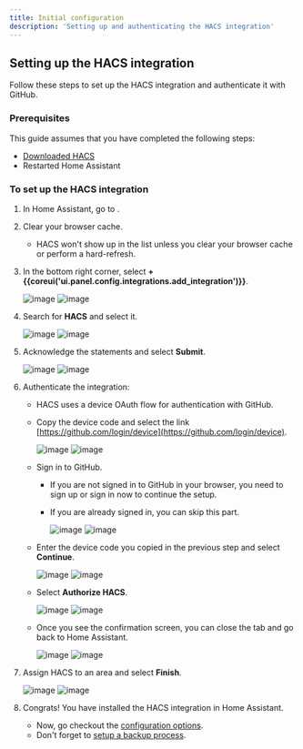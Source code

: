 ```yaml
---
title: Initial configuration
description: 'Setting up and authenticating the HACS integration'
---
```


## Setting up the HACS integration

Follow these steps to set up the HACS integration and authenticate it with GitHub.

### Prerequisites


This guide assumes that you have completed the following steps:

   - [Downloaded HACS](/docs/use/download/prerequisites.md)
   - Restarted Home Assistant

### To set up the HACS integration

1. In Home Assistant, go to <!-- hacs:my integrations title="**{{coreui('panel.config')}}** > **{{coreui('ui.panel.config.dashboard.devices.main')}}**" -->.
2. Clear your browser cache.
    - HACS won't show up in the list unless you clear your browser cache or perform a hard-refresh.

3. In the bottom right corner, select **+ {{coreui('ui.panel.config.integrations.add_integration')}}**.

    ![image](/assets/images/screenshots/core/integrations/light.png#only-light)
    ![image](/assets/images/screenshots/core/integrations/dark.png#only-dark)

4. Search for **HACS** and select it.

    ![image](/assets/images/screenshots/core/select_brand/light.png#only-light)
    ![image](/assets/images/screenshots/core/select_brand/dark.png#only-dark)

5. Acknowledge the statements and select **Submit**.

    ![image](/assets/images/screenshots/core/config_flow/init/light.png#only-light)
    ![image](/assets/images/screenshots/core/config_flow/init/dark.png#only-dark)

6. Authenticate the integration:
    - HACS uses a device OAuth flow for authentication with GitHub.
    - Copy the device code and select the link [https://github.com/login/device](https://github.com/login/device).

        ![image](/assets/images/screenshots/core/config_flow/waiting/light.png#only-light)
        ![image](/assets/images/screenshots/core/config_flow/waiting/dark.png#only-dark)

    - Sign in to GitHub.
        - If you are not signed in to GitHub in your browser, you need to sign up or sign in now to continue the setup.
        - If you are already signed in, you can skip this part.

            ![image](/assets/images/screenshots/github/signin/light.png#only-light)
            ![image](/assets/images/screenshots/github/signin/dark.png#only-dark)

    - Enter the device code you copied in the previous step and select **Continue**.

        ![image](/assets/images/screenshots/github/enter_code/light.png#only-light)
        ![image](/assets/images/screenshots/github/enter_code/dark.png#only-dark)

    - Select **Authorize HACS**.

        ![image](/assets/images/screenshots/github/authorize/light.png#only-light)
        ![image](/assets/images/screenshots/github/authorize/dark.png#only-dark)

    - Once you see the confirmation screen, you can close the tab and go back to Home Assistant.

        ![image](/assets/images/screenshots/github/confirmation/light.png#only-light)
        ![image](/assets/images/screenshots/github/confirmation/dark.png#only-dark)

7. Assign HACS to an area and select **Finish**.

    ![image](/assets/images/screenshots/core/config_flow/success/light.png#only-light)
    ![image](/assets/images/screenshots/core/config_flow/success/dark.png#only-dark)
8. Congrats! You have installed the HACS integration in Home Assistant.

    - Now, go checkout the [configuration options](/docs/use/configuration/options.md).
    - Don't forget to [setup a backup process](/docs/use/data.md).



